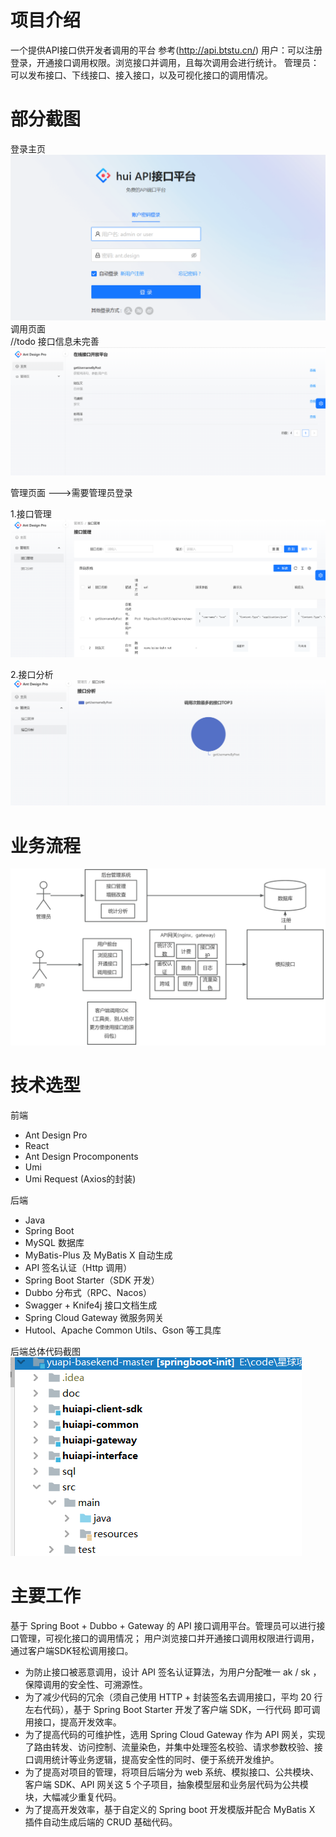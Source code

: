 # 项目介绍
一个提供API接口供开发者调用的平台 参考(http://api.btstu.cn/)
用户：可以注册登录，开通接口调用权限。浏览接口并调用，且每次调用会进行统计。
管理员：可以发布接口、下线接口、接入接口，以及可视化接口的调用情况。


# 部分截图
登录主页
![img.png](img.png)
调用页面  
//todo 接口信息未完善
![img_1.png](img_1.png)

管理页面 --->需要管理员登录

1.接口管理
![img_2.png](img_2.png)

2.接口分析
![img_3.png](img_3.png)
# 业务流程

![img_5.png](img_5.png)

# 技术选型
前端

* Ant Design  Pro 
* React 
* Ant Design Procomponents 
* Umi 
* Umi Request (Axios的封装)

后端

* Java 
* Spring Boot
* MySQL 数据库
* MyBatis-Plus 及 MyBatis X 自动生成
* API 签名认证（Http 调用）
* Spring Boot Starter（SDK 开发）
* Dubbo 分布式（RPC、Nacos）
* Swagger + Knife4j 接口文档生成
* Spring Cloud Gateway 微服务网关
* Hutool、Apache Common Utils、Gson 等工具库

后端总体代码截图
![img_6.png](img_6.png)

# 主要工作
基于 Spring Boot + Dubbo + Gateway 的 API 接口调用平台。管理员可以进行接口管理，可视化接口的调用情况；
用户浏览接口并开通接口调用权限进行调用，通过客户端SDK轻松调用接口。
* 为防止接口被恶意调用，设计 API 签名认证算法，为用户分配唯一 ak / sk ，保障调用的安全性、可溯源性。
* 为了减少代码的冗余（须自己使用 HTTP + 封装签名去调用接口，平均 20 行左右代码），基于 Spring Boot Starter 开发了客户端 SDK，一行代码 即可调用接口，提高开发效率。
* 为了提高代码的可维护性，选用 Spring Cloud Gateway 作为 API 网关，实现了路由转发、访问控制、流量染色，并集中处理签名校验、请求参数校验、接口调用统计等业务逻辑，提高安全性的同时、便于系统开发维护。
* 为了提高对项目的管理，将项目后端分为 web 系统、模拟接口、公共模块、客户端 SDK、API 网关这 5 个子项目，抽象模型层和业务层代码为公共模块，大幅减少重复代码。
* 为了提高开发效率，基于自定义的 Spring boot 开发模版并配合 MyBatis X 插件自动生成后端的 CRUD 基础代码。